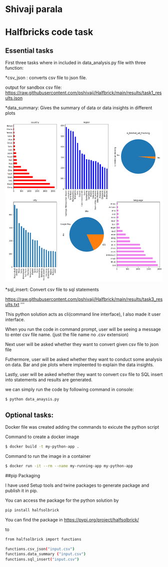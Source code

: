 Shivaji parala
===========================================================

# Halfbricks code task

## Essential tasks

First three tasks where in included in data_analysis.py file with three function:

*csv_json : converts csv file to json file. 

output for sandbox csv file:  https://raw.githubusercontent.com/pshivaji/Halfbrick/main/results/task1_results.json

*data_summary: Gives the summary of data or data insights in different plots

![image info](results/task2_results.png)

*sql_insert: Convert csv file to sql statements 

https://raw.githubusercontent.com/pshivaji/Halfbrick/main/results/task3_results.txt
'''

This python solution acts as cli(command line interface), I also made it user interface.

When you run the code in command prompt, user will be seeing a message to enter csv file name. (just the file name no .csv extension)

Next user will be asked whether they want to convert given csv file to json file

Futhermore, user will be asked whether they want to conduct some analysis on data. Bar and pie plots where impleented to explain the data insights.

Lastly, user will be asked whether they want to convert csv file to SQL insert into statements and results are generated.

we can simply run the code by following command in console:

```bash
$ python data_anaysis.py
```

## Optional tasks:

Docker file was created adding the commands to exicute the python script

Command to create a docker image 

```bash
$ docker build -t my-python-app .
```

Command to run the image in a container

```bash
$ docker run -it --rm --name my-running-app my-python-app
```

##pip Packaging 

I have used Setup tools and twine packages to generate package and publish it in pip.

You can access the package for the python solution by 

```bash
pip install halfsolbrick
```
You can find the package in https://pypi.org/project/halfsolbrick/

to 
```bash
from halfsolbrick import functions
```

```bash
functions.csv_json("input.csv") 
functions.data_summary ("input.csv") 
functions.sql_insert("input.csv") 
```




